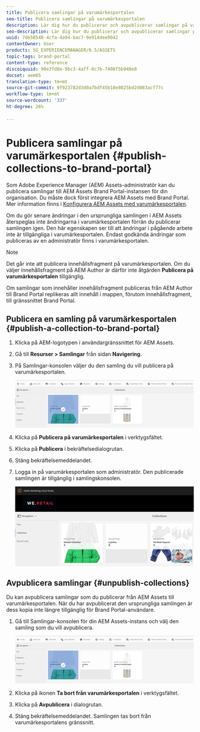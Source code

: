 ```yaml
---
title: Publicera samlingar på varumärkesportalen
seo-title: Publicera samlingar på varumärkesportalen
description: Lär dig hur du publicerar och avpublicerar samlingar på varumärkesportalen.
seo-description: Lär dig hur du publicerar och avpublicerar samlingar på varumärkesportalen.
uuid: 7de58548-4cfa-4a94-bac7-9e914dee9042
contentOwner: User
products: SG_EXPERIENCEMANAGER/6.5/ASSETS
topic-tags: brand-portal
content-type: reference
discoiquuid: 90e3fd0e-9bc3-4aff-8c7b-7408f5b940e8
docset: aem65
translation-type: tm+mt
source-git-commit: 9f923782d3d0a7bdf45b18e8025bd2d083acf77c
workflow-type: tm+mt
source-wordcount: '337'
ht-degree: 26%

---
```



# Publicera samlingar på varumärkesportalen {#publish-collections-to-brand-portal}

Som Adobe Experience Manager (AEM) Assets-administratör kan du publicera samlingar till AEM Assets Brand Portal-instansen för din organisation. Du måste dock först integrera AEM Assets med Brand Portal. Mer information finns i [Konfigurera AEM Assets med varumärkesportalen](/help/assets/configure-aem-assets-with-brand-portal.md).

Om du gör senare ändringar i den ursprungliga samlingen i AEM Assets återspeglas inte ändringarna i varumärkesportalen förrän du publicerar samlingen igen. Den här egenskapen ser till att ändringar i pågående arbete inte är tillgängliga i varumärkesportalen. Endast godkända ändringar som publiceras av en administratör finns i varumärkesportalen.

>[!NOTE]
>
>Det går inte att publicera innehållsfragment på varumärkesportalen. Om du väljer innehållsfragment på AEM Author är därför inte åtgärden **Publicera på varumärkesportalen** tillgänglig.
>
>Om samlingar som innehåller innehållsfragment publiceras från AEM Author till Brand Portal replikeras allt innehåll i mappen, förutom innehållsfragment, till gränssnittet Brand Portal.

## Publicera en samling på varumärkesportalen {#publish-a-collection-to-brand-portal}

1. Klicka på AEM-logotypen i användargränssnittet för AEM Assets.
1. Gå till **Resurser > Samlingar** från sidan **Navigering**.
1. På Samlingar-konsolen väljer du den samling du vill publicera på varumärkesportalen.

   ![select_collection](assets/select_collection.png)

1. Klicka på **Publicera på varumärkesportalen** i verktygsfältet.
1. Klicka på **Publicera** i bekräftelsedialogrutan.
1. Stäng bekräftelsemeddelandet.
1. Logga in på varumärkesportalen som administratör. Den publicerade samlingen är tillgänglig i samlingskonsolen.

   ![published collection](assets/published_collection.png)

## Avpublicera samlingar {#unpublish-collections}

Du kan avpublicera samlingar som du publicerar från AEM Assets till varumärkesportalen. När du har avpublicerat den ursprungliga samlingen är dess kopia inte längre tillgänglig för Brand Portal-användare.

1. Gå till Samlingar-konsolen för din AEM Assets-instans och välj den samling som du vill avpublicera.

   ![select_collection-1](assets/select_collection-1.png)

1. Klicka på ikonen **Ta bort från varumärkesportalen** i verktygsfältet.
1. Klicka på **Avpublicera** i dialogrutan.
1. Stäng bekräftelsemeddelandet. Samlingen tas bort från varumärkesportalens gränssnitt.

